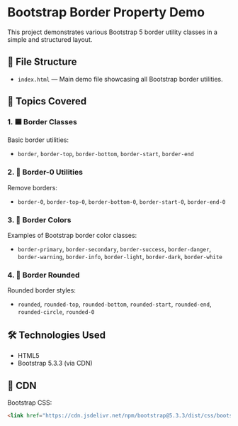 # Bootstrap Border Property Demo

This project demonstrates various Bootstrap 5 border utility classes in a simple and structured layout.

## 📁 File Structure
- `index.html` — Main demo file showcasing all Bootstrap border utilities.

## 📌 Topics Covered

### 1. 🟦 Border Classes
Basic border utilities:
- `border`, `border-top`, `border-bottom`, `border-start`, `border-end`

### 2. 🚫 Border-0 Utilities
Remove borders:
- `border-0`, `border-top-0`, `border-bottom-0`, `border-start-0`, `border-end-0`

### 3. 🎨 Border Colors
Examples of Bootstrap border color classes:
- `border-primary`, `border-secondary`, `border-success`, `border-danger`, `border-warning`, `border-info`, `border-light`, `border-dark`, `border-white`

### 4. 🔲 Border Rounded
Rounded border styles:
- `rounded`, `rounded-top`, `rounded-bottom`, `rounded-start`, `rounded-end`, `rounded-circle`, `rounded-0`

## 🛠 Technologies Used
- HTML5
- Bootstrap 5.3.3 (via CDN)

## 🔗 CDN
Bootstrap CSS:
```html
<link href="https://cdn.jsdelivr.net/npm/bootstrap@5.3.3/dist/css/bootstrap.min.css" rel="stylesheet">
